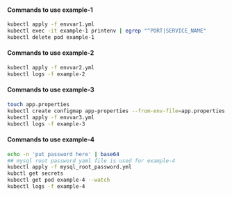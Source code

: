 #### Commands to use example-1
```bash
kubectl apply -f envvar1.yml
kubectl exec -it example-1 printenv | egrep "^PORT|SERVICE_NAME"
kubectl delete pod example-1 
```
#### Commands to use example-2
```bash
kubectl apply -f envvar2.yml 
kubectl logs -f example-2
```
#### Commands to use example-3
```bash
touch app.properties
kubectl create configmap app-properties --from-env-file=app.properties
kubectl apply -f envvar3.yml
kubectl logs -f example-3

```

#### Commands to use example-4
```bash
echo -n 'put password here' | base64
## mysql root password yaml file is used for example-4
kubectl apply -f mysql_root_password.yml
kubctl get secrets
kubectl get pod example-4 --watch
kubectl logs -f example-4 
```

